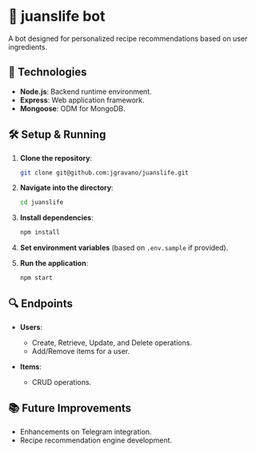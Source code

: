 # 🤖 juanslife bot

A bot designed for personalized recipe recommendations based on user ingredients.

## 🚀 Technologies

- **Node.js**: Backend runtime environment.
- **Express**: Web application framework.
- **Mongoose**: ODM for MongoDB.

## 🛠️ Setup & Running

1. **Clone the repository**:
    ```bash
    git clone git@github.com:jgravano/juanslife.git
    ```

2. **Navigate into the directory**:
    ```bash
    cd juanslife
    ```

3. **Install dependencies**:
    ```bash
    npm install
    ```

4. **Set environment variables** (based on `.env.sample` if provided).

5. **Run the application**:
    ```bash
    npm start
    ```

## 🔍 Endpoints

- **Users**:
  - Create, Retrieve, Update, and Delete operations.
  - Add/Remove items for a user.

- **Items**:
  - CRUD operations.

## 📚 Future Improvements

- Enhancements on Telegram integration.
- Recipe recommendation engine development.
